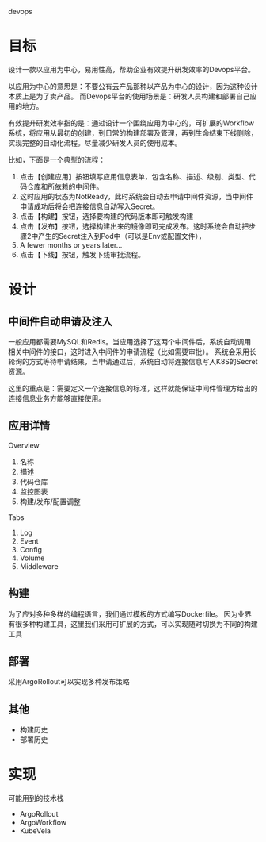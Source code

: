 devops

# 目标

设计一款以应用为中心，易用性高，帮助企业有效提升研发效率的Devops平台。

以应用为中心的意思是：不要公有云产品那种以产品为中心的设计，因为这种设计本质上是为了卖产品。
而Devops平台的使用场景是：研发人员构建和部署自己应用的地方。

有效提升研发效率指的是：通过设计一个围绕应用为中心的，可扩展的Workflow系统，将应用从最初的创建，到日常的构建部署及管理，再到生命结束下线删除，实现完整的自动化流程。尽量减少研发人员的使用成本。

比如，下面是一个典型的流程：

1. 点击【创建应用】按钮填写应用信息表单，包含名称、描述、级别、类型、代码仓库和所依赖的中间件。
2. 这时应用的状态为NotReady，此时系统会自动去申请中间件资源，当中间件申请成功后将会把连接信息自动写入Secret。
3. 点击【构建】按钮，选择要构建的代码版本即可触发构建
4. 点击【发布】按钮，选择构建出来的镜像即可完成发布。这时系统会自动把步骤2中产生的Secret注入到Pod中（可以是Env或配置文件），
5. A fewer months or years later...
6. 点击【下线】按钮，触发下线审批流程。

# 设计

## 中间件自动申请及注入
一般应用都需要MySQL和Redis。当应用选择了这两个中间件后，系统自动调用相关中间件的接口，这时进入中间件的申请流程（比如需要审批）。
系统会采用长轮询的方式等待申请结果，当申请通过后，系统自动将连接信息写入K8S的Secret资源。

这里的重点是：需要定义一个连接信息的标准，这样就能保证中间件管理方给出的连接信息业务方能够直接使用。

## 应用详情
Overview
1. 名称
2. 描述
3. 代码仓库
4. 监控图表
5. 构建/发布/配置调整

Tabs
1. Log
2. Event
3. Config
4. Volume
5. Middleware

## 构建
为了应对多种多样的编程语言，我们通过模板的方式编写Dockerfile。
因为业界有很多种构建工具，这里我们采用可扩展的方式，可以实现随时切换为不同的构建工具

## 部署
采用ArgoRollout可以实现多种发布策略

## 其他
- 构建历史
- 部署历史

# 实现

可能用到的技术栈

- ArgoRollout
- ArgoWorkflow
- KubeVela
